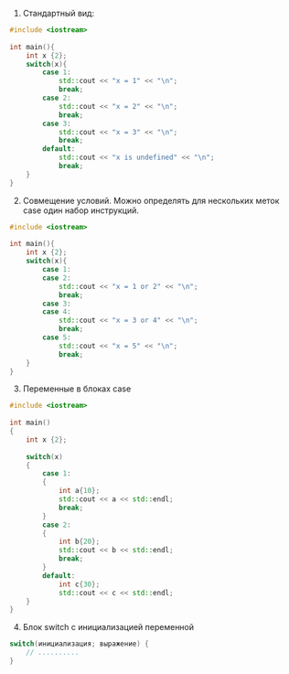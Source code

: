 1. Стандартный вид:
```cpp
#include <iostream>
 
int main(){
    int x {2};
    switch(x){
        case 1: 
            std::cout << "x = 1" << "\n";
            break;
        case 2: 
            std::cout << "x = 2" << "\n";
            break;
        case 3: 
            std::cout << "x = 3" << "\n";
            break;
        default: 
            std::cout << "x is undefined" << "\n";
            break;
    }
}
```
2. Совмещение условий. Можно определять для нескольких меток case один набор инструкций.
```cpp
#include <iostream>
  
int main(){
    int x {2};
    switch(x){
        case 1:
        case 2: 
            std::cout << "x = 1 or 2" << "\n";
            break;
        case 3: 
        case 4:
            std::cout << "x = 3 or 4" << "\n";
            break;
        case 5:
            std::cout << "x = 5" << "\n";
            break;
    }
}
```
3. Переменные в блоках case
```cpp
#include <iostream>
  
int main()
{
    int x {2};
       
    switch(x)
    {
        case 1:
        {
            int a{10};
            std::cout << a << std::endl;
            break;
        }
        case 2:
        {
            int b{20};
            std::cout << b << std::endl;
            break;
        }
        default:
            int c{30};
            std::cout << c << std::endl;
    }
} 
```
4. Блок switch с инициализацией переменной
```cpp
switch(инициализация; выражение) {
    // ..........
}
```
